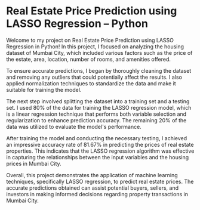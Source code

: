 # Real Estate Price Prediction using LASSO Regression – Python

Welcome to my project on Real Estate Price Prediction using LASSO Regression in Python! In this project, I focused on analyzing the housing dataset of Mumbai City, which included various factors such as the price of the estate, area, location, number of rooms, and amenities offered.

To ensure accurate predictions, I began by thoroughly cleaning the dataset and removing any outliers that could potentially affect the results. I also applied normalization techniques to standardize the data and make it suitable for training the model.

The next step involved splitting the dataset into a training set and a testing set. I used 80% of the data for training the LASSO regression model, which is a linear regression technique that performs both variable selection and regularization to enhance prediction accuracy. The remaining 20% of the data was utilized to evaluate the model's performance.

After training the model and conducting the necessary testing, I achieved an impressive accuracy rate of 81.67% in predicting the prices of real estate properties. This indicates that the LASSO regression algorithm was effective in capturing the relationships between the input variables and the housing prices in Mumbai City.

Overall, this project demonstrates the application of machine learning techniques, specifically LASSO regression, to predict real estate prices. The accurate predictions obtained can assist potential buyers, sellers, and investors in making informed decisions regarding property transactions in Mumbai City.
